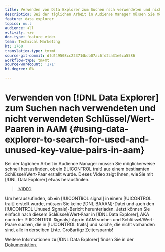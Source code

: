 ```yaml
---
title: Verwenden von Data Explorer zum Suchen nach verwendeten und nicht verwendeten Schlüssel/Wert-Paaren in AAM
description: Bei der täglichen Arbeit in Audience Manager müssen Sie möglicherweise schnell herausfinden, ob eine Eigenschaft aus einem bestimmten Schlüssel/Wert-Paar erstellt wurde. In diesem Video erfahren Sie, wie Sie mit Data Explorer dahinterkommen.
feature: data explorer
topics: null
audience: all
activity: use
doc-type: feature video
team: Technical Marketing
kt: 1760
translation-type: tm+mt
source-git-commit: dfd549508cc223714bdb07ac6fd2aa31e6ca5586
workflow-type: tm+mt
source-wordcount: '171'
ht-degree: 0%

---
```



# Verwenden von [!DNL Data Explorer] zum Suchen nach verwendeten und nicht verwendeten Schlüssel/Wert-Paaren in AAM {#using-data-explorer-to-search-for-used-and-unused-key-value-pairs-in-aam}

Bei der täglichen Arbeit in Audience Manager müssen Sie möglicherweise schnell herausfinden, ob ein [!UICONTROL trait] aus einem bestimmten Schlüssel/Wert-Paar erstellt wurde. Dieses Video zeigt Ihnen, wie Sie mit [!DNL Data Explorer] etwas herausfinden.

>[!VIDEO](https://video.tv.adobe.com/v/25148/?quality=12)

Um herauszufinden, ob ein [!UICONTROL signal] in einem [!UICONTROL trait] erstellt wurde, müssen Sie keine [!DNL BAAAM]-Datei und auch den [!UICONTROL Unused Signals]-Bericht herunterladen. Jetzt können Sie einfach nach diesem Schlüssel/Wert-Paar in [!DNL Data Explorer], AKA nach der [!UICONTROL Signals]-App in AAM suchen und Schlüssel/Wert-Paare suchen, die in [!UICONTROL traits] und solche, die nicht vorhanden sind, alle in derselben Liste. Großartige Zeitersparnis!

Weitere Informationen zu [!DNL Data Explorer] finden Sie in der [Dokumentation](https://experiencecloud.adobe.com/resources/help/en_US/aam/data-explorer.html).